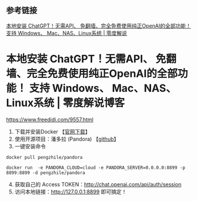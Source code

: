 ## 参考链接

[本地安装 ChatGPT！无需API、 免翻墙、完全免费使用纯正OpenAI的全部功能！ 支持 Windows、 Mac、NAS、Linux系统 | 零度解说](https://www.youtube.com/watch?v=gKmawmUw7Jo)



# 本地安装 ChatGPT！无需API、 免翻墙、完全免费使用纯正OpenAI的全部功能！ 支持 Windows、 Mac、NAS、Linux系统 | 零度解说博客

https://www.freedidi.com/9557.html

1. 下载并安装Docker 【[官网下载](https://www.docker.com/)】
2. 使用开源项目：潘多拉 (Pandora) 【[github](https://github.com/pengzhile/pandora)】
3. 一键安装命令

```
docker pull pengzhile/pandora
```

```
docker run  -e PANDORA_CLOUD=cloud -e PANDORA_SERVER=0.0.0.0:8899 -p 8899:8899 -d pengzhile/pandora
```



4. 获取自己的 Access TOKEN：http://chat.openai.com/api/auth/session
5. 访问本地链接：http://127.0.0.1:8899 即可搞定！


